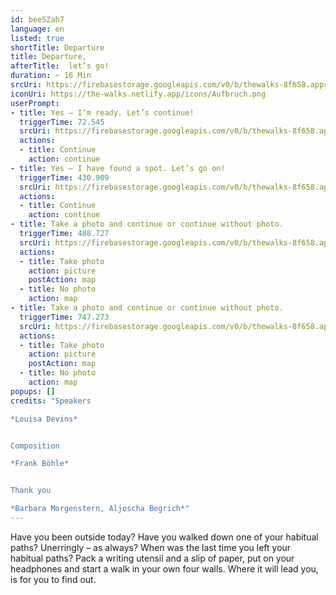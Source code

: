 ```yaml
---
id: bee5Zah7
language: en
listed: true
shortTitle: Departure
title: Departure,
afterTitle:  let’s go!
duration: ~ 16 Min
srcUri: https://firebasestorage.googleapis.com/v0/b/thewalks-8f658.appspot.com/o/static%2Fmedias%2Fen_bee5Zah7.mp3?alt=media&token=0a51a0e1-f911-439b-a616-627685bc1786
iconUri: https://the-walks.netlify.app/icons/Aufbruch.png
userPrompt:
- title: Yes – I’m ready. Let’s continue!
  triggerTime: 72.545
  srcUri: https://firebasestorage.googleapis.com/v0/b/thewalks-8f658.appspot.com/o/static%2Fmedias%2Fde_bee5Zah7_loop_1.mp3?alt=media&token=7e3d611e-0b3a-44f2-b07e-e52771cfee1c
  actions:
  - title: Continue
    action: continue
- title: Yes – I have found a spot. Let’s go on!
  triggerTime: 430.909
  srcUri: https://firebasestorage.googleapis.com/v0/b/thewalks-8f658.appspot.com/o/static%2Fmedias%2Fde_bee5Zah7_loop_2.mp3?alt=media&token=9ab059fc-f3c2-4cd5-9fc1-e6300d589c4e
  actions:
  - title: Continue
    action: continue
- title: Take a photo and continue or continue without photo.
  triggerTime: 488.727
  srcUri: https://firebasestorage.googleapis.com/v0/b/thewalks-8f658.appspot.com/o/static%2Fmedias%2Fde_bee5Zah7_loop_3.mp3?alt=media&token=60fd6ca1-e598-42ce-a095-7e563aa07ffb
  actions:
  - title: Take photo
    action: picture
    postAction: map
  - title: No photo
    action: map
- title: Take a photo and continue or continue without photo.
  triggerTime: 747.273
  srcUri: https://firebasestorage.googleapis.com/v0/b/thewalks-8f658.appspot.com/o/static%2Fmedias%2Fde_bee5Zah7_loop_4.mp3?alt=media&token=b617fc73-ee6c-4668-af4a-01c7eea98990
  actions:
  - title: Take photo
    action: picture
    postAction: map
  - title: No photo
    action: map
popups: []
credits: "Speakers

*Louisa Devins*


Composition

*Frank Böhle*


Thank you

*Barbara Morgenstern, Aljoscha Begrich*"
---
```

Have you been outside today? Have you walked down one of your habitual paths? Unerringly – as always? When was the last time you left your habitual paths? Pack a writing utensil and a slip of paper, put on your headphones and start a walk in your own four walls. Where it will lead you, is for you to find out.
